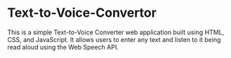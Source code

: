 # Text-to-Voice-Convertor
This is a simple Text-to-Voice Converter web application built using HTML, CSS, and JavaScript. It allows users to enter any text and listen to it being read aloud using the Web Speech API.
